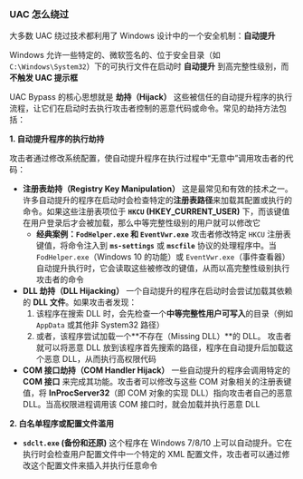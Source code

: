 ### UAC 怎么绕过

大多数 UAC 绕过技术都利用了 Windows 设计中的一个安全机制：**自动提升**

Windows 允许一些特定的、微软签名的、位于安全目录（如 `C:\Windows\System32`）下的可执行文件在启动时 **自动提升** 到高完整性级别，而**不触发 UAC 提示框**

UAC Bypass 的核心思想就是 **劫持（Hijack）** 这些被信任的自动提升程序的执行流程，让它们在启动时去执行攻击者控制的恶意代码或命令。常见的劫持方法包括：

**1. 自动提升程序的执行劫持**

攻击者通过修改系统配置，使自动提升程序在执行过程中“无意中”调用攻击者的代码：

- **注册表劫持（Registry Key Manipulation）** 这是最常见和有效的技术之一。许多自动提升的程序在启动时会检查特定的**注册表路径**来加载其配置或执行的命令。如果这些注册表项位于 **`HKCU` (HKEY_CURRENT_USER)** 下，而该键值在用户登录后才会被加载，那么中等完整性级别的用户就可以修改它
  - **经典案例：`FodHelper.exe` 和 `EventVwr.exe`** 攻击者修改特定 `HKCU` 注册表键值，将命令注入到 **`ms-settings`** 或 **`mscfile`** 协议的处理程序中。当 `FodHelper.exe`（Windows 10 的功能）或 `EventVwr.exe`（事件查看器）自动提升执行时，它会读取这些被修改的键值，从而以高完整性级别执行攻击者的命令
- **DLL 劫持（DLL Hijacking）** 一个自动提升的程序在启动时会尝试加载其依赖的 **DLL 文件**。如果攻击者发现：
  1. 该程序在搜索 DLL 时，会先检查一个**中等完整性用户可写入**的目录（例如 `AppData` 或其他非 System32 路径）
  2. 或者，该程序尝试加载一个**不存在（Missing DLL）**的 DLL。 攻击者就可以将恶意 DLL 放到该程序首先搜索的路径，程序在自动提升后加载这个恶意 DLL，从而执行高权限代码
- **COM 接口劫持（COM Handler Hijack）** 一些自动提升的程序会调用特定的 **COM 接口** 来完成其功能。攻击者可以修改与这些 COM 对象相关的注册表键值，将 **InProcServer32**（即 COM 对象的实现 DLL）指向攻击者自己的恶意 DLL。当高权限进程调用该 COM 接口时，就会加载并执行恶意 DLL

**2. 白名单程序或配置文件滥用**

- **`sdclt.exe` (备份和还原)** 这个程序在 Windows 7/8/10 上可以自动提升。它在执行时会检查用户配置文件中一个特定的 XML 配置文件，攻击者可以通过修改这个配置文件来插入并执行任意命令